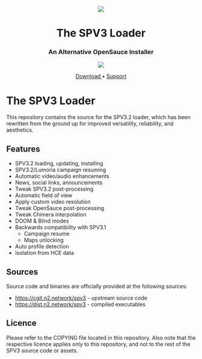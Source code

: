 <html>
    <p align="center">
        <img src="https://user-images.githubusercontent.com/10241434/60400157-bf6b5380-9ba2-11e9-9c25-432e47b845b4.png">
    <p>
    <h1 align="center">
        The SPV3 Loader
    </h1>
    <h3 align="center">
        An Alternative OpenSauce Installer
    </h3>
    <p align="center">
        <img src="https://user-images.githubusercontent.com/10241434/60400039-e4f75d80-9ba0-11e9-91bf-408969fef83e.png">
    <p>
    <p align="center">
        <a href="https://file.n2.network/f/4f802d34eaa243e8a74a/?dl=1">
            Download
        </a>
        •
        <a href="https://www.reddit.com/r/halospv3/">
            Support
        </a>
    </p>
</html>

The SPV3 Loader
===============

This repository contains the source for the SPV3.2 loader, which has been rewritten from the ground up for improved versatility, reliability, and aesthetics.

Features
--------

- SPV3.2 loading, updating, installing
- SPV3.2/Lumoria campaign resuming
- Automatic video/audio enhancements
- News, social links, announcements
- Tweak SPV3.2 post-processing
- Automatic field of view
- Apply custom video resolution
- Tweak OpenSauce post-processing
- Tweak Chimera interpolation
- DOOM & Blind modes
- Backwards compatibility with SPV3.1
  - Campaign resume
  - Maps unlocking
- Auto profile detection
- Isolation from HCE data

Sources
-------

Source code and binaries are officially provided at the following
sources:

-   https://cgit.n2.network/spv3 - upstream source code
-   https://dist.n2.network/spv3 - compiled executables

Licence
-------

Please refer to the COPYING file located in this repository. Also note
that the respective licence applies only to this repository, and not to
the rest of the SPV3 source code or assets.